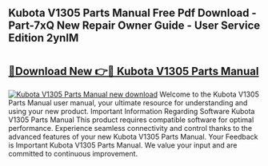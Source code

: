 ## Kubota V1305 Parts Manual Free Pdf Download - Part-7xQ New Repair Owner Guide - User Service Edition 2ynlM

# <h2><a href="http://bc14575.oget.top/?id=Kubota+V1305+Parts+Manual">🔗Download New 👉🔴 Kubota V1305 Parts Manual</a></h2>

[![Kubota V1305 Parts Manual new download](https://i.imgur.com/5g1atiW.png)](http://bc14575.oget.top/?id=Kubota+V1305+Parts+Manual)
Welcome to the Kubota V1305 Parts Manual user manual, your ultimate resource for understanding and using your new product. Important Information Regarding Software Kubota V1305 Parts Manual This product requires compatible software for optimal performance. Experience seamless connectivity and control thanks to the advanced features of your new Kubota V1305 Parts Manual. Your Feedback is Important Kubota V1305 Parts Manual. We value your input and are committed to continuous improvement.
